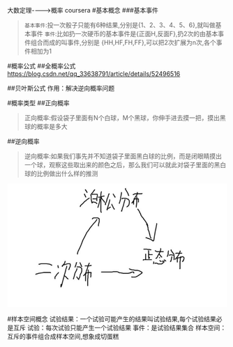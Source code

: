 大数定理---->概率
coursera
#基本概念
###基本事件
>``基本事件``:投一次骰子只能有6种结果,分别是{1、2、3、4、5、6},就叫做基本事件
>``事件``:比如扔一次硬币的基本事件是{正面H,反面F},扔2次的由基本事件组合而成的叫事件,分别是
{HH,HF,FH,FF},可以把2次扩展为n次,各个事件相加为1




#概率公式
##全概率公式
https://blog.csdn.net/qq_33638791/article/details/52496516

##贝叶斯公式
作用：解决逆向概率问题

#概率类型
##正向概率
>正向概率:假设袋子里面有N个白球，M个黑球，你伸手进去摸一把，摸出黑球的概率是多大


##逆向概率
>逆向概率:如果我们事先并不知道袋子里面黑白球的比例，而是闭眼睛摸出一个球，观察这些取出来的颜色之后，那么我们可以就此对袋子里面的黑白球的比例做出什么样的推测



![](assets/markdown-img-paste-20190509213345944.png)

#样本空间概念
试验结果：一个试验可能产生的结果叫试验结果,每个试验结果必是互斥
试验：每次试验只能产生一个试验结果
事件：是试验结果集合
样本空间：互斥的事件组合成样本空间,想象成切蛋糕
